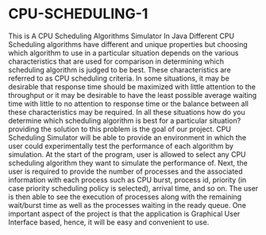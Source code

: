 # CPU-SCHEDULING-1
This is A CPU Scheduling Algorithms Simulator In Java
Different CPU Scheduling algorithms have different and unique properties but choosing which algorithm to use in a particular situation depends on the various 
characteristics that are used for comparison in determining which scheduling algorithm is judged to be best. These characteristics are referred to as CPU scheduling criteria. In some situations, it may be desirable that response time should be maximized with little attention to the throughput or it may be desirable to have the least possible average waiting time with little to no attention to response time or the balance between all these characteristics may be required. In all these situations how do you determine which scheduling algorithm is best for a particular situation? providing the solution to this problem is the goal of our project.
CPU Scheduling Simulator will be able to provide an environment in which the user could experimentally test the performance of each algorithm by simulation. At the start of the program, user is allowed to select any CPU scheduling algorithm they want to simulate the performance of. Next, the user is required to provide the number of processes and the associated information with each process such as CPU burst, process id, priority (in case priority scheduling policy is selected), arrival time, and so on. The user is then able to see the execution of processes along with the remaining wait/burst time as well as the processes waiting in the ready queue. One important aspect of the project is that the application is Graphical User Interface based, hence, it will be easy and convenient to use.


